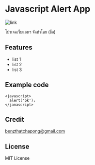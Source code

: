# Javascript Alert App
![link](https://www.4x-treme.com/wp-content/uploads/2020/10/java-icon-images-6.jpg)

โปรเจคเว็บแอพฯ จัดทำโดย (ชื่อ)
## Features
- list 1
- list 2
- list 3
## Example code
```
<javascript>
  alert('ok');
</janascript>
```

## Credit
[benzthatchapong@gmail.com](benzthatchapong@gmail.com)
## License
MIT License
